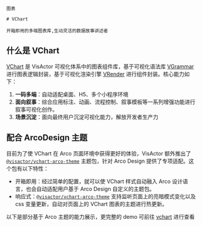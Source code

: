 `````
图表

# VChart

开箱即用的多端图表库,生动灵活的数据故事讲述者

`````

## 什么是 VChart


[VChart](https://www.visactor.io/vchart) 是 VisActor 可视化体系中的图表组件库，基于可视化语法库 [VGrammar](https://github.com/VisActor/VGrammar) 进行图表逻辑封装，基于可视化渲染引擎 [VRender](https://github.com/VisActor/VRender) 进行组件封装。核心能力如下：

1. **一码多端**：自动适配桌面、H5、多个小程序环境
2. **面向叙事**：综合应用标注、动画、流程控制、叙事模板等一系列增强功能进行叙事可视化创作。
3. **场景沉淀**：面向最终用户沉淀可视化能力，解放开发者生产力


## 配合 ArcoDesign 主题

目前为了使 VChart 在 Arco 页面环境中获得更好的体验，VisActor 额外推出了 [`@visactor/vchart-arco-theme`](https://www.npmjs.com/package/@visactor/vchart-arco-theme) 主题包，针对 Arco Design 提供了专项适配。这个包有以下特性：

- 开箱即用：经过简单的配置，就可以使 VChart 样式自动融入 Arco 设计语言，也会自动适配用户基于 Arco Design 自定义的主题包。
- 响应式：[`@visactor/vchart-arco-theme`](https://www.npmjs.com/package/@visactor/vchart-arco-theme) 支持监听页面上的亮暗模式变化以及 css 变量更新，自动对页面上的 VChart 图表的主题进行热更新。

以下是部分基于 Arco 主题的能力展示，更完整的 demo 可前往 [vchart](https://visactor.io/vchart/guide/tutorial_docs/Theme/Arco_Design) 进行查看



